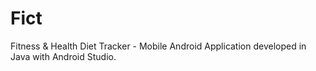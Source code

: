 # Fict
Fitness &amp; Health Diet Tracker - Mobile Android Application developed in Java with Android Studio.


